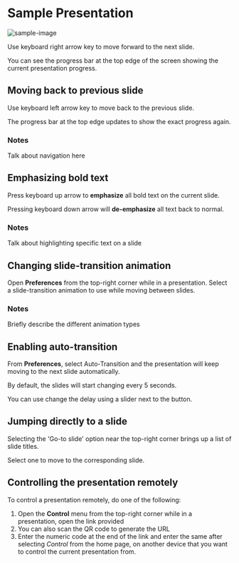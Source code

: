 # Sample Presentation

![sample-image](/images/pexels-photo-64778.jpg)

Use keyboard right arrow key to move forward to the next slide.

You can see the progress bar at the top edge of the screen showing the current presentation progress.

## Moving back to previous slide

Use keyboard left arrow key to move back to the previous slide.

The progress bar at the top edge updates to show the exact progress again.

### Notes

Talk about navigation here

## Emphasizing bold text

Press keyboard up arrow to **emphasize** all bold text on the current slide.

Pressing keyboard down arrow will **de-emphasize** all text back to normal.

### Notes

Talk about highlighting specific text on a slide

## Changing slide-transition animation

Open **Preferences** from the top-right corner while in a presentation.
Select a slide-transition animation to use while moving between slides.

### Notes

Briefly describe the different animation types

## Enabling auto-transition

From **Preferences**, select Auto-Transition and the presentation will keep moving to the next slide automatically.

By default, the slides will start changing every 5 seconds.

You can use change the delay using a slider next to the button.

## Jumping directly to a slide

Selecting the 'Go-to slide' option near the top-right corner brings up a list of slide titles.

Select one to move to the corresponding slide.

## Controlling the presentation remotely

To control a presentation remotely, do one of the following:

1. Open the **Control** menu from the top-right corner while in a presentation, open the link provided
2. You can also scan the QR code to generate the URL
3. Enter the numeric code at the end of the link and enter the same after selecting *Control* from the home page, on another device that you want to control the current presentation from.
